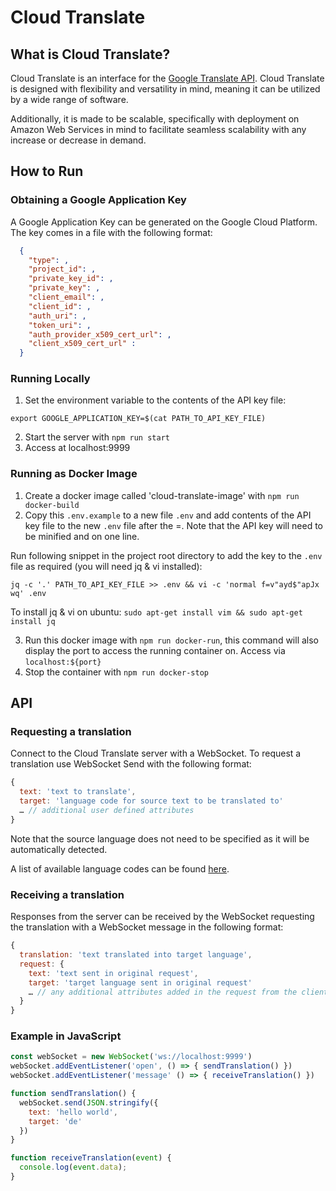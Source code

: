 # Cloud Translate

## What is Cloud Translate?

Cloud Translate is an interface for the
[Google Translate API](https://cloud.google.com/translate). Cloud Translate is designed
with flexibility and versatility in mind, meaning it can be utilized by a wide range of
software.

Additionally, it is made to be scalable, specifically with deployment on Amazon Web
Services in mind to facilitate seamless scalability with any increase or decrease in
demand.

## How to Run

### Obtaining a Google Application Key

A Google Application Key can be generated on the Google Cloud Platform. The key comes in a
file with the following format:

```json
  {
    "type": ,
    "project_id": ,
    "private_key_id": ,
    "private_key": ,
    "client_email": ,
    "client_id": ,
    "auth_uri": ,
    "token_uri": ,
    "auth_provider_x509_cert_url": ,
    "client_x509_cert_url" :
  }
```

### Running Locally

1. Set the environment variable to the contents of the API key file:

```shell
export GOOGLE_APPLICATION_KEY=$(cat PATH_TO_API_KEY_FILE)
```

2. Start the server with `npm run start`
3. Access at localhost:9999

### Running as Docker Image

1. Create a docker image called 'cloud-translate-image' with `npm run docker-build`
2. Copy this `.env.example` to a new file `.env` and add contents of the API key file to
the new `.env` file after the =. Note that the API key will need to be minified and on one
line.

Run following snippet in the project root directory to add the key to the `.env` file as
required (you will need jq & vi installed):

```shell
jq -c '.' PATH_TO_API_KEY_FILE >> .env && vi -c 'normal f=v"ayd$"apJx wq' .env
```

To install jq & vi on ubuntu: `sudo apt-get install vim && sudo apt-get install jq`

3. Run this docker image with `npm run docker-run`, this command will also display the
port to access the running container on. Access via `localhost:${port}`
4. Stop the container with `npm run docker-stop`

## API

### Requesting a translation

Connect to the Cloud Translate server with a WebSocket. To request a translation use
WebSocket Send with the following format:

```javascript
{
  text: 'text to translate',
  target: 'language code for source text to be translated to'
  … // additional user defined attributes
}
```

Note that the source language does not need to be specified as it will be automatically
detected.

A list of available language codes can be found [here](https://developers.google.com/admin-sdk/directory/v1/languages).

### Receiving a translation

Responses from the server can be received by the WebSocket requesting the translation with
a WebSocket message in the following format:

```javascript
{
  translation: 'text translated into target language',
  request: {
    text: 'text sent in original request',
    target: 'target language sent in original request'
    … // any additional attributes added in the request from the client will be returned
  }
}
```

### Example in JavaScript

```javascript
const webSocket = new WebSocket('ws://localhost:9999')
webSocket.addEventListener('open', () => { sendTranslation() })
webSocket.addEventListener('message' () => { receiveTranslation() })

function sendTranslation() {
  webSocket.send(JSON.stringify({
    text: 'hello world',
    target: 'de'
  })
}

function receiveTranslation(event) {
  console.log(event.data);
}
```
